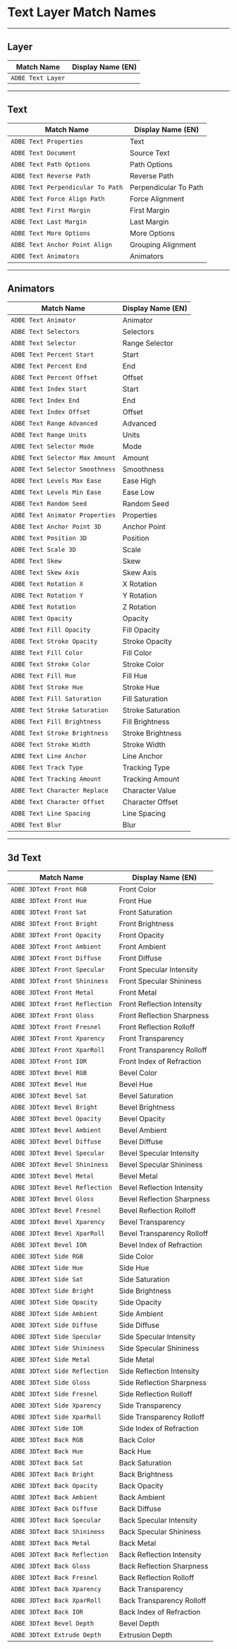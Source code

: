 # Text Layer Match Names

---

## Layer

|    Match Name     | Display Name (EN) |
| ----------------- | ----------------- |
| `ADBE Text Layer` |                   |

---

## Text

|            Match Name             |   Display Name (EN)   |
| --------------------------------- | --------------------- |
| `ADBE Text Properties`            | Text                  |
| `ADBE Text Document`              | Source Text           |
| `ADBE Text Path Options`          | Path Options          |
| `ADBE Text Reverse Path`          | Reverse Path          |
| `ADBE Text Perpendicular To Path` | Perpendicular To Path |
| `ADBE Text Force Align Path`      | Force Alignment       |
| `ADBE Text First Margin`          | First Margin          |
| `ADBE Text Last Margin`           | Last Margin           |
| `ADBE Text More Options`          | More Options          |
| `ADBE Text Anchor Point Align`    | Grouping Alignment    |
| `ADBE Text Animators`             | Animators             |

---

## Animators

|           Match Name            | Display Name (EN) |
| ------------------------------- | ----------------- |
| `ADBE Text Animator`            | Animator          |
| `ADBE Text Selectors`           | Selectors         |
| `ADBE Text Selector`            | Range Selector    |
| `ADBE Text Percent Start`       | Start             |
| `ADBE Text Percent End`         | End               |
| `ADBE Text Percent Offset`      | Offset            |
| `ADBE Text Index Start`         | Start             |
| `ADBE Text Index End`           | End               |
| `ADBE Text Index Offset`        | Offset            |
| `ADBE Text Range Advanced`      | Advanced          |
| `ADBE Text Range Units`         | Units             |
| `ADBE Text Selector Mode`       | Mode              |
| `ADBE Text Selector Max Amount` | Amount            |
| `ADBE Text Selector Smoothness` | Smoothness        |
| `ADBE Text Levels Max Ease`     | Ease High         |
| `ADBE Text Levels Min Ease`     | Ease Low          |
| `ADBE Text Random Seed`         | Random Seed       |
| `ADBE Text Animator Properties` | Properties        |
| `ADBE Text Anchor Point 3D`     | Anchor Point      |
| `ADBE Text Position 3D`         | Position          |
| `ADBE Text Scale 3D`            | Scale             |
| `ADBE Text Skew`                | Skew              |
| `ADBE Text Skew Axis`           | Skew Axis         |
| `ADBE Text Rotation X`          | X Rotation        |
| `ADBE Text Rotation Y`          | Y Rotation        |
| `ADBE Text Rotation`            | Z Rotation        |
| `ADBE Text Opacity`             | Opacity           |
| `ADBE Text Fill Opacity`        | Fill Opacity      |
| `ADBE Text Stroke Opacity`      | Stroke Opacity    |
| `ADBE Text Fill Color`          | Fill Color        |
| `ADBE Text Stroke Color`        | Stroke Color      |
| `ADBE Text Fill Hue`            | Fill Hue          |
| `ADBE Text Stroke Hue`          | Stroke Hue        |
| `ADBE Text Fill Saturation`     | Fill Saturation   |
| `ADBE Text Stroke Saturation`   | Stroke Saturation |
| `ADBE Text Fill Brightness`     | Fill Brightness   |
| `ADBE Text Stroke Brightness`   | Stroke Brightness |
| `ADBE Text Stroke Width`        | Stroke Width      |
| `ADBE Text Line Anchor`         | Line Anchor       |
| `ADBE Text Track Type`          | Tracking Type     |
| `ADBE Text Tracking Amount`     | Tracking Amount   |
| `ADBE Text Character Replace`   | Character Value   |
| `ADBE Text Character Offset`    | Character Offset  |
| `ADBE Text Line Spacing`        | Line Spacing      |
| `ADBE Text Blur`                | Blur              |

---

## 3d Text

|           Match Name           |     Display Name (EN)      |
| ------------------------------ | -------------------------- |
| `ADBE 3DText Front RGB`        | Front Color                |
| `ADBE 3DText Front Hue`        | Front Hue                  |
| `ADBE 3DText Front Sat`        | Front Saturation           |
| `ADBE 3DText Front Bright`     | Front Brightness           |
| `ADBE 3DText Front Opacity`    | Front Opacity              |
| `ADBE 3DText Front Ambient`    | Front Ambient              |
| `ADBE 3DText Front Diffuse`    | Front Diffuse              |
| `ADBE 3DText Front Specular`   | Front Specular Intensity   |
| `ADBE 3DText Front Shininess`  | Front Specular Shininess   |
| `ADBE 3DText Front Metal`      | Front Metal                |
| `ADBE 3DText Front Reflection` | Front Reflection Intensity |
| `ADBE 3DText Front Gloss`      | Front Reflection Sharpness |
| `ADBE 3DText Front Fresnel`    | Front Reflection Rolloff   |
| `ADBE 3DText Front Xparency`   | Front Transparency         |
| `ADBE 3DText Front XparRoll`   | Front Transparency Rolloff |
| `ADBE 3DText Front IOR`        | Front Index of Refraction  |
| `ADBE 3DText Bevel RGB`        | Bevel Color                |
| `ADBE 3DText Bevel Hue`        | Bevel Hue                  |
| `ADBE 3DText Bevel Sat`        | Bevel Saturation           |
| `ADBE 3DText Bevel Bright`     | Bevel Brightness           |
| `ADBE 3DText Bevel Opacity`    | Bevel Opacity              |
| `ADBE 3DText Bevel Ambient`    | Bevel Ambient              |
| `ADBE 3DText Bevel Diffuse`    | Bevel Diffuse              |
| `ADBE 3DText Bevel Specular`   | Bevel Specular Intensity   |
| `ADBE 3DText Bevel Shininess`  | Bevel Specular Shininess   |
| `ADBE 3DText Bevel Metal`      | Bevel Metal                |
| `ADBE 3DText Bevel Reflection` | Bevel Reflection Intensity |
| `ADBE 3DText Bevel Gloss`      | Bevel Reflection Sharpness |
| `ADBE 3DText Bevel Fresnel`    | Bevel Reflection Rolloff   |
| `ADBE 3DText Bevel Xparency`   | Bevel Transparency         |
| `ADBE 3DText Bevel XparRoll`   | Bevel Transparency Rolloff |
| `ADBE 3DText Bevel IOR`        | Bevel Index of Refraction  |
| `ADBE 3DText Side RGB`         | Side Color                 |
| `ADBE 3DText Side Hue`         | Side Hue                   |
| `ADBE 3DText Side Sat`         | Side Saturation            |
| `ADBE 3DText Side Bright`      | Side Brightness            |
| `ADBE 3DText Side Opacity`     | Side Opacity               |
| `ADBE 3DText Side Ambient`     | Side Ambient               |
| `ADBE 3DText Side Diffuse`     | Side Diffuse               |
| `ADBE 3DText Side Specular`    | Side Specular Intensity    |
| `ADBE 3DText Side Shininess`   | Side Specular Shininess    |
| `ADBE 3DText Side Metal`       | Side Metal                 |
| `ADBE 3DText Side Reflection`  | Side Reflection Intensity  |
| `ADBE 3DText Side Gloss`       | Side Reflection Sharpness  |
| `ADBE 3DText Side Fresnel`     | Side Reflection Rolloff    |
| `ADBE 3DText Side Xparency`    | Side Transparency          |
| `ADBE 3DText Side XparRoll`    | Side Transparency Rolloff  |
| `ADBE 3DText Side IOR`         | Side Index of Refraction   |
| `ADBE 3DText Back RGB`         | Back Color                 |
| `ADBE 3DText Back Hue`         | Back Hue                   |
| `ADBE 3DText Back Sat`         | Back Saturation            |
| `ADBE 3DText Back Bright`      | Back Brightness            |
| `ADBE 3DText Back Opacity`     | Back Opacity               |
| `ADBE 3DText Back Ambient`     | Back Ambient               |
| `ADBE 3DText Back Diffuse`     | Back Diffuse               |
| `ADBE 3DText Back Specular`    | Back Specular Intensity    |
| `ADBE 3DText Back Shininess`   | Back Specular Shininess    |
| `ADBE 3DText Back Metal`       | Back Metal                 |
| `ADBE 3DText Back Reflection`  | Back Reflection Intensity  |
| `ADBE 3DText Back Gloss`       | Back Reflection Sharpness  |
| `ADBE 3DText Back Fresnel`     | Back Reflection Rolloff    |
| `ADBE 3DText Back Xparency`    | Back Transparency          |
| `ADBE 3DText Back XparRoll`    | Back Transparency Rolloff  |
| `ADBE 3DText Back IOR`         | Back Index of Refraction   |
| `ADBE 3DText Bevel Depth`      | Bevel Depth                |
| `ADBE 3DText Extrude Depth`    | Extrusion Depth            |
